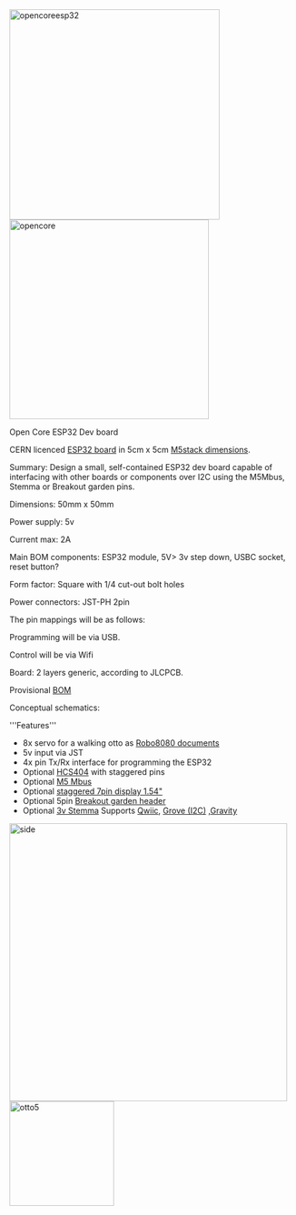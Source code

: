 <img width="370" alt="opencoreesp32" src="https://user-images.githubusercontent.com/400875/151476227-865af0c9-5c3e-4b6e-902d-47326b499fff.png">
<img width="351" alt="opencore" src="https://user-images.githubusercontent.com/400875/151476250-7e076ac4-c0a4-49d5-80a2-1c5199740953.png">

Open Core ESP32 Dev board

CERN licenced [ESP32 board](https://easyeda.com/editor#id=0c94645e6c4e443cb9d172e18162d7fa|cf28dd6a985d4901b4a220c4195efb63) in 5cm x 5cm [M5stack dimensions](https://shop.m5stack.com/collections/stack-series).

Summary: Design a small, self-contained ESP32 dev board capable of interfacing with other boards or components over I2C using the M5Mbus, Stemma or Breakout garden pins.

Dimensions: 50mm x 50mm

Power supply: 5v 

Current max: 2A

Main BOM components: ESP32 module, 5V> 3v step down, USBC socket, reset button?

Form factor: Square with 1/4 cut-out bolt holes

Power connectors: JST-PH 2pin

The pin mappings will be as follows:


Programming will be via USB.

Control will be via Wifi

Board: 2 layers generic, according to JLCPCB.

Provisional [BOM](https://cloud.transition-space.org/s/oWLfcNf2Ctzc3SG)


Conceptual schematics:




'''Features'''
- 8x servo for a walking otto as [Robo8080 documents](https://togetter.com/li/1374900) 
- 5v input via JST
- 4x pin Tx/Rx interface for programming the ESP32
- Optional [HCS404](https://github.com/rosmo-robot/Rosmo_3D/issues/6) with staggered pins
- Optional [M5 Mbus](https://forum.m5stack.com/topic/360/m5stack-fire-pinout-leaflet)
- Optional [ staggered 7pin display 1.54"](http://www.lcdwiki.com/1.54inch_IPS_Module)
- Optional 5pin [Breakout garden header](https://shop.pimoroni.com/collections/breakout-garden)
- Optional [3v Stemma](https://www.tomshardware.com/features/stemma-vs-qwiic-vs-grove-connectors) Supports [Qwiic](https://www.reddit.com/r/electronics/comments/8lhxwg/sparkfuns_qwiic_standard_for_modular_i2c_devices/), [Grove (I2C)](https://thepihut.com/products/qwiic-cable-grove-adapter-100mm) ,[Gravity](https://learn.adafruit.com/introducing-adafruit-stemma-qt/dfrobot-gravity)



<img width="489" alt="side" src="https://user-images.githubusercontent.com/400875/151074421-d22a6a05-58cb-4bdc-bd93-8d7e2470e1fe.png">


<img width="184" alt="otto5" src="https://user-images.githubusercontent.com/400875/150679018-b0bb5ad0-db5d-4c06-ad89-1fea6cc3b11b.png">

